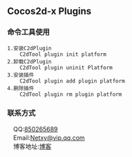 Cocos2d-x Plugins
-----------------------
### 命令工具使用
    1.安装C2dPlugin
        C2dTool plugin init platform
    2.卸载C2dPlugin
        C2dTool plugin uninit Platform
    3.安装插件
        C2dTool plugin add plugin platform
    4.删除插件
        C2dTool plugin rm plugin platform

### 联系方式
　QQ:[850265689](http://wpa.qq.com/msgrd?v=3&uin=850265689&site=qq&menu=yes) <br/>
　Email:[Netxy@vip.qq.com](moto:Netxy@vip.qq.com) <br/>
　博客地址:[博客](http://blog.itspas.com/) <br/>